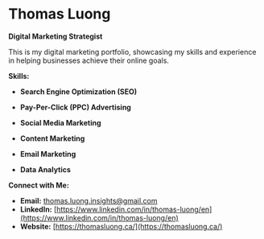 # **Thomas Luong**

**Digital Marketing Strategist**

This is my digital marketing portfolio, showcasing my skills and experience in helping businesses achieve their online goals. 

**Skills:**

* **Search Engine Optimization (SEO)**
* **Pay-Per-Click (PPC) Advertising**
* **Social Media Marketing**
* **Content Marketing**
* **Email Marketing**   

* **Data Analytics**

**Connect with Me:**

* **Email:** thomas.luong.insights@gmail.com
* **LinkedIn:** [https://www.linkedin.com/in/thomas-luong/en](https://www.linkedin.com/in/thomas-luong/en)
* **Website:** [https://thomasluong.ca/](https://thomasluong.ca/)
